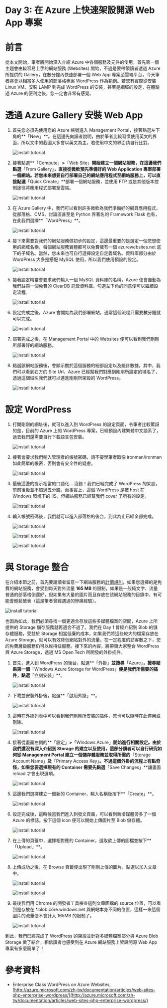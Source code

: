 Day 3: 在 Azure 上快速架設開源 Web App 專案
=======================================

# 前言

從本文開始，筆者將開始深入介紹 Azure 中各個服務及元件的使用，首先第一個主題會由較容易上手的網站服務 (Websites) 開始，不過是要帶領讀者透過 Azure 所提供的 Gallery，在數分鐘內快速部署一個 Web App 專案至雲端平台，今天筆者將會以相當多人使用的部落格專案 WordPress 作為範例。若您有實際從安裝 Linux VM、安裝 LAMP 到完成 WordPress 的安裝，甚至是網域的設定，在體驗過 Azure 的便利之後，您一定會非常有感覺。

# 透過 Azure Gallery 安裝 Web App

1. 首先您必須先使用您的 Azure 帳號進入 Management Portal，接著點選左下角的**「New」**。在這邊先向讀者說明，由於筆者比較習慣使用英文的界面，所以文中的截圖大多會以英文為主，若使用中文的界面請自行比對。

	![install tutorial](https://raw.githubusercontent.com/hungys/azure-blog/master/media/03-install-open-source-cms-on-azure/step01-new.png)

2. 接著點選**「Compute」**>**「Web Site」**開始建立一個網站服務，在這邊我們點選**「From Gallery」**，直接從微軟預先準備好的 Web Application 專案部署一個網站。若您未來想要自行部署自己的網站應用程式至網站服務上，可以直接點選**「Quick Create」**部署一個網站服務，並使用 FTP 或是其他版本控制途徑將應用程式部署至雲端。

	![install tutorial](https://raw.githubusercontent.com/hungys/azure-blog/master/media/03-install-open-source-cms-on-azure/step02-from-gallery.png)


3. 在 Azure Gallery 中，我們可以看到許多微軟為我們準備好的網頁應用程式，從部落格、CMS、討論區甚至是 Python 界著名的 Framework Flask 也有，在此我們選擇**「WordPress」**。

	![install tutorial](https://raw.githubusercontent.com/hungys/azure-blog/master/media/03-install-open-source-cms-on-azure/step03-gallery-wordpress.png)

4. 接下來需要對我們的網站服務做初步的設定，這邊最重要的是選定一個您想使用的網域名稱，每個網站服務實體都可以免費擁有一個 azurewebsites.net 底下的子域名。當然，您未來也可自行選擇設定自定義域名。資料庫部分由於 WordPress 大多是搭配 MySQL 使用，所以我們使用預設的設定。

	![install tutorial](https://raw.githubusercontent.com/hungys/azure-blog/master/media/03-install-open-source-cms-on-azure/step04-wordpress-configure.png)

5. 接著設定精靈會要求我們輸入一個 MySQL 資料庫的名稱，Azure 便會自動為我們註冊一個免費的 ClearDB 託管資料庫。勾選左下角的同意便可以繼續設定流程。

	![install tutorial](https://raw.githubusercontent.com/hungys/azure-blog/master/media/03-install-open-source-cms-on-azure/step05-mysql.png)

6. 設定完成之後，Azure 會開始為我們部署網站，通常這個流程只需要數分鐘就可以完成。

	![install tutorial](https://raw.githubusercontent.com/hungys/azure-blog/master/media/03-install-open-source-cms-on-azure/step06-deploying.png)

7. 部署完成之後，在 Management Portal 中的 Websites 便可以看到我們剛剛所部署好的網站服務。

	![install tutorial](https://raw.githubusercontent.com/hungys/azure-blog/master/media/03-install-open-source-cms-on-azure/step07-portal.png)

8. 點選該網站服務後，會顯示關於這個服務的細部設定以及統計數據。其中，我們可以看到右方的 Site Url，Azure 已經幫我們對應到剛剛所設定的域名了，透過這個域名我們就可以連進剛剛所架設的 WordPress。

	![install tutorial](https://raw.githubusercontent.com/hungys/azure-blog/master/media/03-install-open-source-cms-on-azure/step08-detail.png)

# 設定 WordPress

1. 打開剛剛的網址後，就可以進入到 WordPress 的設定頁面，令筆者比較驚訝的是，目前的 Azure 上的 WordPress 專案，已經預設內建繁體中文語系了，過去我們還需要自行下載語言包安裝。

	![install tutorial](https://raw.githubusercontent.com/hungys/azure-blog/master/media/03-install-open-source-cms-on-azure/step09-language.png)

2. 接著會要求我們輸入管理者的帳號密碼，請不要學筆者取像 ironman/ironman 如此簡單的帳密，否則會有安全性的疑慮。

	![install tutorial](https://raw.githubusercontent.com/hungys/azure-blog/master/media/03-install-open-source-cms-on-azure/step10-blog-settings.png)

3. 最後這邊的提示相當的口語化... 沒錯！我們已經完成了 WordPress 的架設，前前後後並不超過五分鐘。而事實上，這個 WordPress 是被 host 在 Windows 環境下的 IIS，但網站服務已經幫我們 cover 了所有的設定。

	![install tutorial](https://raw.githubusercontent.com/hungys/azure-blog/master/media/03-install-open-source-cms-on-azure/step11-finish.png)

4. 輸入帳號密碼後，我們就可以進入部落格的後台，到此為止已經全部完成。

	![install tutorial](https://raw.githubusercontent.com/hungys/azure-blog/master/media/03-install-open-source-cms-on-azure/step12-login.png)

	![install tutorial](https://raw.githubusercontent.com/hungys/azure-blog/master/media/03-install-open-source-cms-on-azure/step13-dashboard.png)

	![install tutorial](https://raw.githubusercontent.com/hungys/azure-blog/master/media/03-install-open-source-cms-on-azure/step14-home-page.png)

# 與 Storage 整合

在介紹本節之前，首先要請讀者留意一下網站服務的[計價規則](http://azure.microsoft.com/zh-tw/pricing/details/websites/)，如果您選擇的是免費的網站服務，會受到每天對外流量 **165 MB** 的限制，如果是一般純文字、流量普通的部落格倒還好，但如果有大量的圖片而且存放在該網站服務的目錄中，有可能會輕鬆破表（這是筆者曾經遇過的慘痛經驗）。

![install tutorial](https://raw.githubusercontent.com/hungys/azure-blog/master/media/03-install-open-source-cms-on-azure/websites-pricing.png)

也因為如此，我們必須尋找一個更適合存放這些多媒體檔案的空間，Azure 上所提供的 Storage 儲存服務就再適合不過了。我們在 Day 1 曾經介紹到 Blob 的儲存體服務，受益於 Storage 相當低廉的成本，如果我們將這些較大的檔案存放在 Azure Storage，就可以有效降低網站對外的流量，在一定程度的訪客數之下，您的免費層級服務仍可以維持住服務。接下來的內容，將帶領大家整合 WordPress 與 Azure Storage，透過 MS Open Tech 所開發的外掛插件。

1. 首先，進入到 WordPress 的後台，點選**「外掛」**並搜尋**「Azure」**，搜尋結果第一個**「Windows Azure Storage for WordPress」**便是我們所需要的插件，點選**「立刻安裝」**。

	![install tutorial](https://raw.githubusercontent.com/hungys/azure-blog/master/media/03-install-open-source-cms-on-azure/step15-extensions.png)

2. 下載並安裝外掛後，點選**「啟用外掛」**。

	![install tutorial](https://raw.githubusercontent.com/hungys/azure-blog/master/media/03-install-open-source-cms-on-azure/step16-extensions-finish.png)

3. 這時在外掛列表中可以看到我們剛剛所安裝的插件，您也可以隨時在此停用或刪除。

	![install tutorial](https://raw.githubusercontent.com/hungys/azure-blog/master/media/03-install-open-source-cms-on-azure/step17-extensions-list.png)

4. 接著從畫面左側的**「設定」**>**「Windows Azure」**開始進行相關設定。由於我們還沒有深入介紹到 Storage 的建立以及使用，這部分讀者可以自行研究如何從 Management Portal 建立一個儲存體服務並取得所需的**「Storage Account Name」**及**「Primary Access Key」**。不過這個外掛的流程上有點奇怪，如果您要選擇現有的 Container 需要先點選**「Save Changes」**讓畫面 reload 才會出現選項。

	![install tutorial](https://raw.githubusercontent.com/hungys/azure-blog/master/media/03-install-open-source-cms-on-azure/step18-storage-configure.png)

5. 這邊我們選擇建立一個新的 Container，輸入名稱後按下**「Create」**。

	![install tutorial](https://raw.githubusercontent.com/hungys/azure-blog/master/media/03-install-open-source-cms-on-azure/step19-create-container.png)

6. 設定完成後，這時候當我們進入到發文頁面，可以看到新增媒體旁多了一個 Azure 的標誌。按下這個 icon 便可以開始上傳圖片至 Blob 儲存體。

	![install tutorial](https://raw.githubusercontent.com/hungys/azure-blog/master/media/03-install-open-source-cms-on-azure/step20-new-post.png)

7. 在上傳的頁籤中，選擇相對應的 Container，選取欲上傳的圖檔並按下**「Upload」**。

	![install tutorial](https://raw.githubusercontent.com/hungys/azure-blog/master/media/03-install-open-source-cms-on-azure/step21-upload.png)

8. 上傳成功之後，在 Browse 頁籤便出現了剛剛上傳的圖片，點選以加入文章中。

	![install tutorial](https://raw.githubusercontent.com/hungys/azure-blog/master/media/03-install-open-source-cms-on-azure/step22-select-photo.png)

	![install tutorial](https://raw.githubusercontent.com/hungys/azure-blog/master/media/03-install-open-source-cms-on-azure/step23-send-post.png)

9. 最後我們用 Chrome 的開發者工具檢查這則文章圖檔的 source 位置，可以看到是存放在 *.blob.core.windows.net 與網站本身不同的位置，這樣一來這個圖片的流量便不會計入 165MB 的限制了。

	![install tutorial](https://raw.githubusercontent.com/hungys/azure-blog/master/media/03-install-open-source-cms-on-azure/step24-check-url.png)

到此，我們已經完成了 WordPress 的架設並針對多媒體檔案部分與 Azure Blob Storage 做了結合，相信讀者也感受到在 Azure 網站服務上架設開源 Web App 專案有多麼簡單了！

# 參考資料

- Enterprise Class WordPress on Azure Websites, [http://azure.microsoft.com/zh-tw/documentation/articles/web-sites-php-enterprise-wordpress/](http://azure.microsoft.com/zh-tw/documentation/articles/web-sites-php-enterprise-wordpress/)